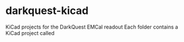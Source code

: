 # darkquest-kicad
KiCad projects for the DarkQuest EMCal readout
Each folder contains a KiCad project called <title>.kicad_pro
The revision number is in the title of each folder.

As of June 2024, the revisions in use are

SiPM motherboard with attenuator: 6.1
SiPM motherboard, no attenuator: 6.2 (use a 0 ohm resistor on resistor pad or a solder blob)

